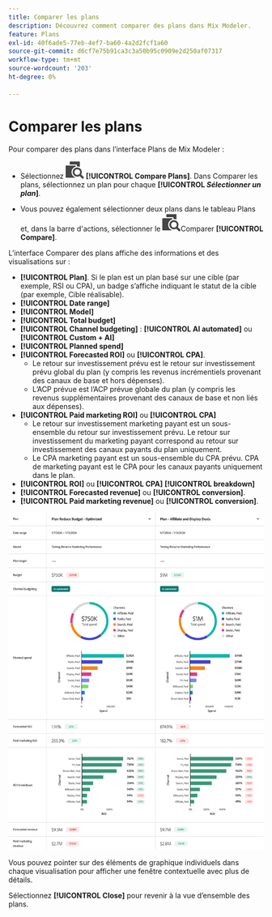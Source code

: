 ```yaml
---
title: Comparer les plans
description: Découvrez comment comparer des plans dans Mix Modeler.
feature: Plans
exl-id: 40f6ade5-77eb-4ef7-ba60-4a2d2fcf1a60
source-git-commit: d6cf7e75b91ca3c3a50b95c0909e2d250af07317
workflow-type: tm+mt
source-wordcount: '203'
ht-degree: 0%

---
```


# Comparer les plans

Pour comparer des plans dans l’interface Plans de Mix Modeler :

* Sélectionnez ![Comparer](/help/assets/icons/Compare.svg) **[!UICONTROL Compare Plans]**. Dans Comparer les plans, sélectionnez un plan pour chaque **[!UICONTROL _Sélectionner un plan_]**.

* Vous pouvez également sélectionner deux plans dans le tableau Plans et, dans la barre d&#39;actions, sélectionner le ![&#x200B; &#x200B;](/help/assets/icons/Compare.svg)Comparer **[!UICONTROL Compare]**.

L’interface Comparer des plans affiche des informations et des visualisations sur :

* **[!UICONTROL Plan]**. Si le plan est un plan basé sur une cible (par exemple, RSI ou CPA), un badge s’affiche indiquant le statut de la cible (par exemple, Cible réalisable).
* **[!UICONTROL Date range]**
* **[!UICONTROL Model]**
* **[!UICONTROL Total budget]**
* **[!UICONTROL Channel budgeting]** : **[!UICONTROL AI automated]** ou **[!UICONTROL Custom + AI]**
* **[!UICONTROL Planned spend]**
* **[!UICONTROL Forecasted ROI]** ou **[!UICONTROL CPA]**.
   * Le retour sur investissement prévu est le retour sur investissement prévu global du plan (y compris les revenus incrémentiels provenant des canaux de base et hors dépenses).
   * L’ACP prévue est l’ACP prévue globale du plan (y compris les revenus supplémentaires provenant des canaux de base et non liés aux dépenses).
* **[!UICONTROL Paid marketing ROI]** ou **[!UICONTROL CPA]**
   * Le retour sur investissement marketing payant est un sous-ensemble du retour sur investissement prévu. Le retour sur investissement du marketing payant correspond au retour sur investissement des canaux payants du plan uniquement.
   * Le CPA marketing payant est un sous-ensemble du CPA prévu. CPA de marketing payant est le CPA pour les canaux payants uniquement dans le plan.
* **[!UICONTROL ROI]** ou **[!UICONTROL CPA]** **[!UICONTROL breakdown]**
* **[!UICONTROL Forecasted revenue]** ou **[!UICONTROL conversion]**.
* **[!UICONTROL Paid marketing revenue]** ou **[!UICONTROL conversion]**.



![Comparer les plans](/help/assets/compare-plans.png)

Vous pouvez pointer sur des éléments de graphique individuels dans chaque visualisation pour afficher une fenêtre contextuelle avec plus de détails.

Sélectionnez **[!UICONTROL Close]** pour revenir à la vue d’ensemble des plans.
